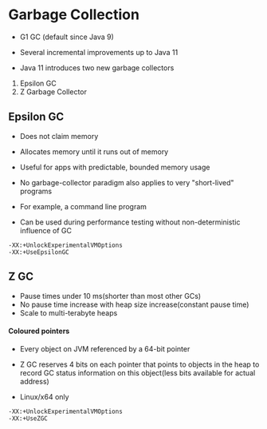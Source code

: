 # Garbage Collection

- G1 GC (default since Java 9)

- Several incremental improvements up to Java 11

- Java 11 introduces two new garbage collectors

1. Epsilon GC
2. Z Garbage Collector


## Epsilon GC

- Does not claim memory
- Allocates memory until it runs out of memory
- Useful for apps with predictable, bounded memory usage

- No garbage-collector paradigm also applies to very "short-lived" programs
- For example, a command line program

- Can be used during performance testing without non-deterministic influence of GC

```shell
-XX:+UnlockExperimentalVMOptions
-XX:+UseEpsilonGC
```

## Z GC

- Pause times under 10 ms(shorter than most other GCs)
- No pause time increase with heap size increase(constant pause time)
- Scale to multi-terabyte heaps

#### Coloured pointers

- Every object on JVM referenced by a 64-bit pointer
- Z GC reserves 4 bits on each pointer that points to objects in the heap to
  record GC status information on this object(less bits available for actual address)

- Linux/x64 only

```shell
-XX:+UnlockExperimentalVMOptions
-XX:+UseZGC
```
